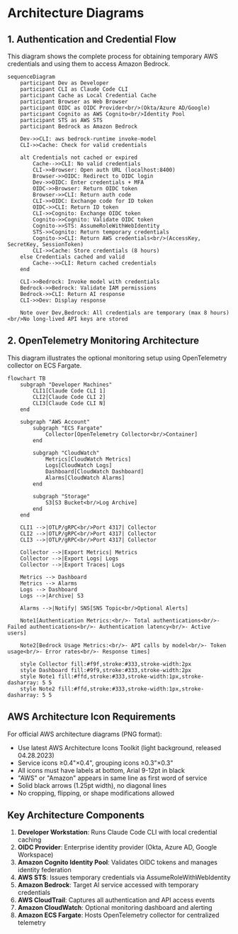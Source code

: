 # Architecture Diagrams

## 1. Authentication and Credential Flow

This diagram shows the complete process for obtaining temporary AWS credentials and using them to access Amazon Bedrock.

```mermaid
sequenceDiagram
    participant Dev as Developer
    participant CLI as Claude Code CLI
    participant Cache as Local Credential Cache
    participant Browser as Web Browser
    participant OIDC as OIDC Provider<br/>(Okta/Azure AD/Google)
    participant Cognito as AWS Cognito<br/>Identity Pool
    participant STS as AWS STS
    participant Bedrock as Amazon Bedrock

    Dev->>CLI: aws bedrock-runtime invoke-model
    CLI->>Cache: Check for valid credentials
    
    alt Credentials not cached or expired
        Cache-->>CLI: No valid credentials
        CLI->>Browser: Open auth URL (localhost:8400)
        Browser->>OIDC: Redirect to OIDC login
        Dev->>OIDC: Enter credentials + MFA
        OIDC->>Browser: Return OIDC token
        Browser->>CLI: Return auth code
        CLI->>OIDC: Exchange code for ID token
        OIDC->>CLI: Return ID token
        CLI->>Cognito: Exchange OIDC token
        Cognito->>Cognito: Validate OIDC token
        Cognito->>STS: AssumeRoleWithWebIdentity
        STS->>Cognito: Return temporary credentials
        Cognito->>CLI: Return AWS credentials<br/>(AccessKey, SecretKey, SessionToken)
        CLI->>Cache: Store credentials (8 hours)
    else Credentials cached and valid
        Cache-->>CLI: Return cached credentials
    end
    
    CLI->>Bedrock: Invoke model with credentials
    Bedrock->>Bedrock: Validate IAM permissions
    Bedrock->>CLI: Return AI response
    CLI->>Dev: Display response

    Note over Dev,Bedrock: All credentials are temporary (max 8 hours)<br/>No long-lived API keys are stored
```

## 2. OpenTelemetry Monitoring Architecture

This diagram illustrates the optional monitoring setup using OpenTelemetry collector on ECS Fargate.

```mermaid
flowchart TB
    subgraph "Developer Machines"
        CLI1[Claude Code CLI 1]
        CLI2[Claude Code CLI 2]
        CLI3[Claude Code CLI N]
    end

    subgraph "AWS Account"
        subgraph "ECS Fargate"
            Collector[OpenTelemetry Collector<br/>Container]
        end
        
        subgraph "CloudWatch"
            Metrics[CloudWatch Metrics]
            Logs[CloudWatch Logs]
            Dashboard[CloudWatch Dashboard]
            Alarms[CloudWatch Alarms]
        end
        
        subgraph "Storage"
            S3[S3 Bucket<br/>Log Archive]
        end
    end

    CLI1 -->|OTLP/gRPC<br/>Port 4317| Collector
    CLI2 -->|OTLP/gRPC<br/>Port 4317| Collector
    CLI3 -->|OTLP/gRPC<br/>Port 4317| Collector

    Collector -->|Export Metrics| Metrics
    Collector -->|Export Logs| Logs
    Collector -->|Export Traces| Logs

    Metrics --> Dashboard
    Metrics --> Alarms
    Logs --> Dashboard
    Logs -->|Archive| S3

    Alarms -->|Notify| SNS[SNS Topic<br/>Optional Alerts]

    Note1[Authentication Metrics:<br/>- Total authentications<br/>- Failed authentications<br/>- Authentication latency<br/>- Active users]
    
    Note2[Bedrock Usage Metrics:<br/>- API calls by model<br/>- Token usage<br/>- Error rates<br/>- Response times]

    style Collector fill:#f9f,stroke:#333,stroke-width:2px
    style Dashboard fill:#9f9,stroke:#333,stroke-width:2px
    style Note1 fill:#ffd,stroke:#333,stroke-width:1px,stroke-dasharray: 5 5
    style Note2 fill:#ffd,stroke:#333,stroke-width:1px,stroke-dasharray: 5 5
```

## AWS Architecture Icon Requirements

For official AWS architecture diagrams (PNG format):
- Use latest AWS Architecture Icons Toolkit (light background, released 04.28.2023)
- Service icons ≥0.4"×0.4", grouping icons ≥0.3"×0.3"
- All icons must have labels at bottom, Arial 9-12pt in black
- "AWS" or "Amazon" appears in same line as first word of service
- Solid black arrows (1.25pt width), no diagonal lines
- No cropping, flipping, or shape modifications allowed

## Key Architecture Components

1. **Developer Workstation**: Runs Claude Code CLI with local credential caching
2. **OIDC Provider**: Enterprise identity provider (Okta, Azure AD, Google Workspace)
3. **Amazon Cognito Identity Pool**: Validates OIDC tokens and manages identity federation
4. **AWS STS**: Issues temporary credentials via AssumeRoleWithWebIdentity
5. **Amazon Bedrock**: Target AI service accessed with temporary credentials
6. **AWS CloudTrail**: Captures all authentication and API access events
7. **Amazon CloudWatch**: Optional monitoring dashboard and alerting
8. **Amazon ECS Fargate**: Hosts OpenTelemetry collector for centralized telemetry